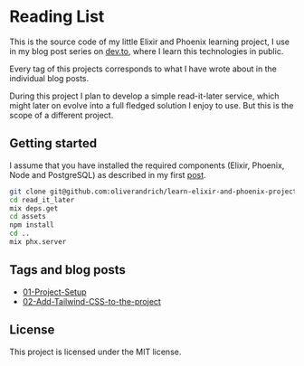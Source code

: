 # Reading List

This is the source code of my little Elixir and Phoenix learning project, I use in my blog post series on [dev.to](https://dev.to/), where I learn this technologies in public.

Every tag of this projects corresponds to what I have wrote about in the individual blog posts.

During this project I plan to develop a simple read-it-later service, which might later on evolve into a full fledged solution I enjoy to use. But this is the scope of a different project.

## Getting started

I assume that you have installed the required components (Elixir, Phoenix, Node and PostgreSQL) as described in my first [post](https://dev.to/oliverandrich/learn-elixir-and-phoenix-by-building-a-read-it-later-service-project-setup-3d1c).

```bash
git clone git@github.com:oliverandrich/learn-elixir-and-phoenix-project.git read_it_later
cd read_it_later
mix deps.get
cd assets
npm install
cd ..
mix phx.server
```

## Tags and blog posts

- [01-Project-Setup](https://dev.to/oliverandrich/learn-elixir-and-phoenix-by-building-a-read-it-later-service-project-setup-3d1c)
- [02-Add-Tailwind-CSS-to-the-project](https://dev.to/oliverandrich/learn-elixir-and-phoenix-add-tailwind-css-to-the-project-4fkf)

## License

This project is licensed under the MIT license.
